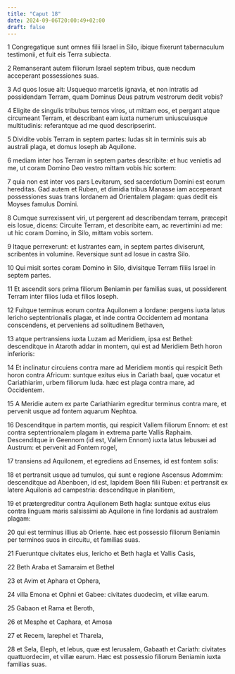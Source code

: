 ```yaml
---
title: "Caput 18"
date: 2024-09-06T20:00:49+02:00
draft: false
---
```



1 Congregatique sunt omnes filii Israel in Silo, ibique fixerunt tabernaculum testimonii, et fuit eis Terra subiecta.

2 Remanserant autem filiorum Israel septem tribus, quæ necdum acceperant possessiones suas.

3 Ad quos Iosue ait: Usquequo marcetis ignavia, et non intratis ad possidendam Terram, quam Dominus Deus patrum vestrorum dedit vobis?

4 Eligite de singulis tribubus ternos viros, ut mittam eos, et pergant atque circumeant Terram, et describant eam iuxta numerum uniuscuiusque multitudinis: referantque ad me quod descripserint.

5 Dividite vobis Terram in septem partes: Iudas sit in terminis suis ab australi plaga, et domus Ioseph ab Aquilone.

6 mediam inter hos Terram in septem partes describite: et huc venietis ad me, ut coram Domino Deo vestro mittam vobis hic sortem:

7 quia non est inter vos pars Levitarum, sed sacerdotium Domini est eorum hereditas. Gad autem et Ruben, et dimidia tribus Manasse iam acceperant possessiones suas trans Iordanem ad Orientalem plagam: quas dedit eis Moyses famulus Domini.

8 Cumque surrexissent viri, ut pergerent ad describendam terram, præcepit eis Iosue, dicens: Circuite Terram, et describite eam, ac revertimini ad me: ut hic coram Domino, in Silo, mittam vobis sortem.

9 Itaque perrexerunt: et lustrantes eam, in septem partes diviserunt, scribentes in volumine. Reversique sunt ad Iosue in castra Silo.

10 Qui misit sortes coram Domino in Silo, divisitque Terram filiis Israel in septem partes.

11 Et ascendit sors prima filiorum Beniamin per familias suas, ut possiderent Terram inter filios Iuda et filios Ioseph.

12 Fuitque terminus eorum contra Aquilonem a Iordane: pergens iuxta latus Iericho septentrionalis plagæ, et inde contra Occidentem ad montana conscendens, et perveniens ad solitudinem Bethaven,

13 atque pertransiens iuxta Luzam ad Meridiem, ipsa est Bethel: descenditque in Ataroth addar in montem, qui est ad Meridiem Beth horon inferioris:

14 Et inclinatur circuiens contra mare ad Meridiem montis qui respicit Beth horon contra Africum: suntque exitus eius in Cariath baal, quæ vocatur et Cariathiarim, urbem filiorum Iuda. hæc est plaga contra mare, ad Occidentem.

15 A Meridie autem ex parte Cariathiarim egreditur terminus contra mare, et pervenit usque ad fontem aquarum Nephtoa.

16 Descenditque in partem montis, qui respicit Vallem filiorum Ennom: et est contra septentrionalem plagam in extrema parte Vallis Raphaim. Descenditque in Geennom (id est, Vallem Ennom) iuxta latus Iebusæi ad Austrum: et pervenit ad Fontem rogel,

17 transiens ad Aquilonem, et egrediens ad Ensemes, id est fontem solis:

18 et pertransit usque ad tumulos, qui sunt e regione Ascensus Adommim: descenditque ad Abenboen, id est, lapidem Boen filii Ruben: et pertransit ex latere Aquilonis ad campestria: descenditque in planitiem,

19 et prætergreditur contra Aquilonem Beth hagla: suntque exitus eius contra linguam maris salsissimi ab Aquilone in fine Iordanis ad australem plagam:

20 qui est terminus illius ab Oriente. hæc est possessio filiorum Beniamin per terminos suos in circuitu, et familias suas.

21 Fueruntque civitates eius, Iericho et Beth hagla et Vallis Casis,

22 Beth Araba et Samaraim et Bethel

23 et Avim et Aphara et Ophera,

24 villa Emona et Ophni et Gabee: civitates duodecim, et villæ earum.

25 Gabaon et Rama et Beroth,

26 et Mesphe et Caphara, et Amosa

27 et Recem, Iarephel et Tharela,

28 et Sela, Eleph, et Iebus, quæ est Ierusalem, Gabaath et Cariath: civitates quattuordecim, et villæ earum. Hæc est possessio filiorum Beniamin iuxta familias suas.

